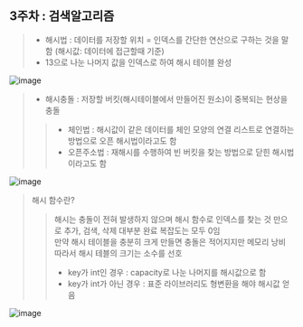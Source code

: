 ## 3주차 : 검색알고리즘

> - 해시법 : 데이터를 저장할 위치 = 인덱스를 간단한 연산으로 구하는 것을 말함 (해시값: 데이터에 접근할때 기준)
> - 13으로 나눈 나머지 값을 인덱스로 하여 해시 테이블 완성

![image](https://github.com/yumioh/2023-Algorithm-Study-purDA/assets/38059057/4d00be06-54f8-45f7-aea0-004aa80211fa)


> - 해시충돌 : 저장할 버킷(해시테이블에서 만들어진 원소)이 중복되는 현상을 충돌 
>> - 체인법 : 해시값이 같은 데이터를 체인 모양의 연결 리스트로 연결하는 방법으로 오픈 해시법이라고도 함 <br/>
>> - 오픈주소법 : 재해시를 수행하여 빈 버킷을 찾는 방법으로 닫힌 해시법이라고도 함


![image](https://github.com/yumioh/2023-Algorithm-Study-purDA/assets/38059057/2c9cd5b3-66f6-4dbf-9d3b-42b5c7de20d6)

> 해시 함수란? 
>> 해시는 충돌이 전혀 발생하지 않으며 해시 함수로 인덱스를 찾는 것 만으로 추가, 검색, 삭제 대부분 완료 복잡도는 모두 0임<br/>
만약 해시 테이블을 충분히 크게 만들면 충돌은 적어지지만 메모리 낭비 <br/>
따라서 해시 테블의 크기는 소수를 선호 <br/>
>> - key가 int인 경우 : capacity로 나눈 나머지를 해시값으로 함 <br/>
>> - key가 int가 아닌 경우 : 표준 라이브러리도 형변환을 해야 해시값 얻음

![image](https://github.com/yumioh/2023-Algorithm-Study-purDA/assets/38059057/02336018-dc3e-4df4-8fdf-d1e283618907)
